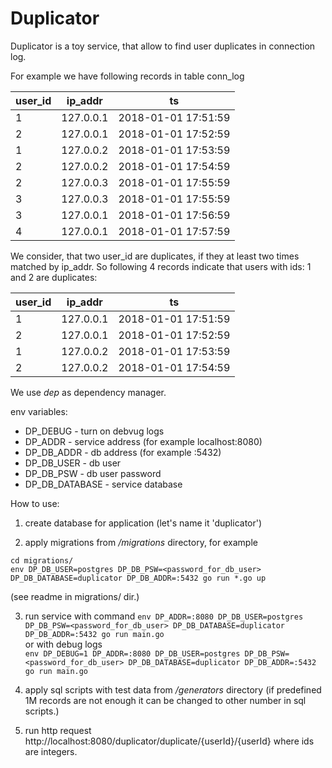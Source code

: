 # Duplicator

Duplicator is a toy service, that allow to find user duplicates in connection log.

For example we have following records in table conn_log

 user_id |  ip_addr  |         ts
 -------- | ----------- | -------------------
 1 | 127.0.0.1 | 2018-01-01 17:51:59
 2 | 127.0.0.1 | 2018-01-01 17:52:59
 1 | 127.0.0.2 | 2018-01-01 17:53:59
 2 | 127.0.0.2 | 2018-01-01 17:54:59
 2 | 127.0.0.3 | 2018-01-01 17:55:59
 3 | 127.0.0.3 | 2018-01-01 17:55:59
 3 | 127.0.0.1 | 2018-01-01 17:56:59
 4 | 127.0.0.1 | 2018-01-01 17:57:59


We consider, that two user_id are duplicates, if they at least two times matched by ip_addr.
So following 4 records indicate that users with ids: 1 and 2 are duplicates:

 user_id | ip_addr  | ts
 --- | --- | ---
 1 | 127.0.0.1 | 2018-01-01 17:51:59
 2 | 127.0.0.1 | 2018-01-01 17:52:59
 1 | 127.0.0.2 | 2018-01-01 17:53:59
 2 | 127.0.0.2 | 2018-01-01 17:54:59

We use *dep* as dependency manager.

env variables:

- DP_DEBUG - turn on debvug logs
- DP_ADDR - service address (for example localhost:8080)
- DP_DB_ADDR - db address (for example :5432)
- DP_DB_USER - db user
- DP_DB_PSW - db user password
- DP_DB_DATABASE - service database

How to use:
1. create database for application (let's name it 'duplicator')

2. apply migrations from */migrations* directory, for example
```
cd migrations/
env DP_DB_USER=postgres DP_DB_PSW=<password_for_db_user> DP_DB_DATABASE=duplicator DP_DB_ADDR=:5432 go run *.go up
```
(see readme in migrations/ dir.)

3. run service with command
`env DP_ADDR=:8080 DP_DB_USER=postgres DP_DB_PSW=<password_for_db_user> DP_DB_DATABASE=duplicator DP_DB_ADDR=:5432 go run main.go`  
or with debug logs  
`env DP_DEBUG=1 DP_ADDR=:8080 DP_DB_USER=postgres DP_DB_PSW=<password_for_db_user> DP_DB_DATABASE=duplicator DP_DB_ADDR=:5432 go run main.go`

4. apply sql scripts with test data from */generators* directory (if predefined 1M records are not enough it can be changed to other number in sql scripts.)

5. run http request http://localhost:8080/duplicator/duplicate/{userId}/{userId} where ids are integers.
